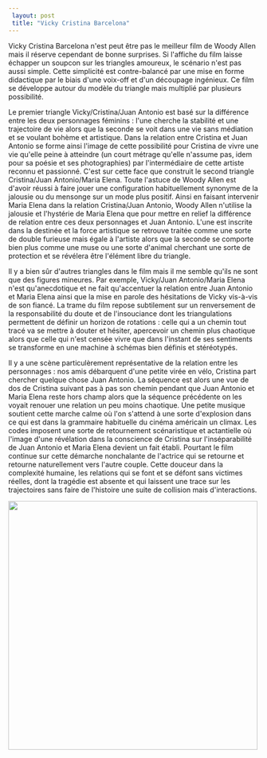```yaml
---
 layout: post
 title: "Vicky Cristina Barcelona"
---
```


Vicky Cristina Barcelona n'est peut être pas le meilleur film de Woody Allen mais il réserve cependant de bonne surprises. Si l'affiche du film laisse échapper un soupcon sur les triangles amoureux, le scénario n'est pas aussi simple. Cette simplicité est contre-balancé par une mise en forme didactique par le biais d'une voix-off et d'un découpage ingénieux. Ce film se développe autour du modèle du triangle mais multiplié par plusieurs possibilité.

Le premier triangle Vicky/Cristina/Juan Antonio est basé sur la différence entre les deux personnages féminins : l'une cherche la stabilité et une trajectoire de vie alors que la seconde se voit dans une vie sans médiation et se voulant bohème et artistique. Dans la relation entre Cristina et Juan Antonio se forme ainsi l'image de cette possibilité pour Cristina de vivre une vie qu'elle peine à atteindre (un court métrage qu'elle n'assume pas, idem pour sa poésie et ses photographies) par l'intermédiaire de cette artiste reconnu et passionné. C'est sur cette face que construit le second triangle Cristina/Juan Antonio/Maria Elena. Toute l'astuce de Woody Allen est d'avoir réussi à faire jouer une configuration habituellement synonyme de la jalousie ou du mensonge sur un mode plus positif. Ainsi en faisant intervenir Maria Elena dans la relation Cristina/Juan Antonio, Woody Allen n'utilise la jalousie et l'hystérie de Maria Elena que pour mettre en relief la différence de relation entre ces deux personnages et Juan Antonio. L'une est inscrite dans la destinée et la force artistique se retrouve traitée comme une sorte de double furieuse mais égale à l'artiste alors que la seconde se comporte bien plus comme une muse ou une sorte d'animal cherchant une sorte de protection et se révélera être l'élément libre du triangle.

Il y a bien sûr d'autres triangles dans le film mais il me semble qu'ils ne sont que des figures mineures. Par exemple, Vicky/Juan Antonio/Maria Elena n'est qu'anecdotique et ne fait qu'accentuer la relation entre Juan Antonio et Maria Elena ainsi que la mise en parole des hésitations de Vicky vis-à-vis de son fiancé. La trame du film repose subtilement sur un renversement de la responsabilité du doute et de l'insouciance dont les triangulations permettent de définir un horizon de rotations : celle qui a un chemin tout tracé va se mettre à douter et hésiter, apercevoir un chemin plus chaotique alors que celle qui n'est censée vivre que dans l'instant de ses sentiments se transforme en une machine à schémas bien définis et stéréotypés.

Il y a une scène particulèrement représentative de la relation entre les personnages : nos amis débarquent d'une petite virée en vélo, Cristina part chercher quelque chose Juan Antonio. La séquence est alors une vue de dos de Cristina suivant pas à pas son chemin pendant que Juan Antonio et Maria Elena reste hors champ alors que la séquence précédente on les voyait renouer une relation un peu moins chaotique. Une petite musique soutient cette marche calme où l'on s'attend à une sorte d'explosion dans ce qui est dans la grammaire habituelle du cinéma américain un climax. Les codes imposent une sorte de retournement scénaristique et actantielle où l'image d'une révélation dans la conscience de Cristina sur l'inséparabilité de Juan Antonio et Maria Elena devient un fait établi. Pourtant le film continue sur cette démarche nonchalante de l'actrice qui se retourne et retourne naturellement vers l'autre couple. Cette douceur dans la complexité humaine, les relations qui se font et se défont sans victimes réelles, dont la tragédie est absente et qui laissent une trace sur les trajectoires sans faire de l'histoire une suite de collision mais d'interactions.

<a href="http://cendres.net/images/2008/10/vcbver21.jpg"><img src="http://cendres.net/images/2008/10/vcbver21.jpg" width="500" alt="" title="Affiche Vicky Cristina Barcelona" class="alignnone size-full wp-image-104" /></a>
